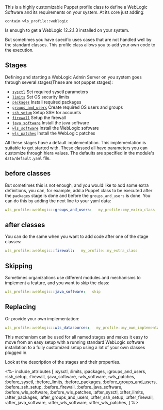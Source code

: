 
This is a highly customizable Puppet profile class to define a WebLogic Software and its requirements on your system. At its core just adding:

```
contain wls_profile::weblogic
```

Is enough to get a WebLogic 12.2.1.3 installed on your system. 

But sometimes you have specific uses cases that are not handled well by the standard classes. This profile class allows you to add your own code to the execution.

## Stages

Defining and starting a WebLogic Admin Server on you system goes through several stages(These are not puppet stages):

- [`sysctl`](/docs/wls_profile/sysctl.html)            Set required sysctl parameters
- [`limits`](/docs/wls_profile/limits.html)            Set OS security limits
- [`packages`](/docs/wls_profile/packages.html)          Install required packages
- [`groups_and_users`](/docs/wls_profile/groups_and_users.html)  Create required OS users and groups
- [`ssh_setup`](/docs/wls_profile/ssh_setup.html)         Setup SSH for accounts
- [`firewall`](/docs/wls_profile/firewall.html)          Setup the firewall
- [`java_software`](/docs/wls_profile/java_software.html)     Install the java software
- [`wls_software`](/docs/wls_profile/wls_software.html)      Install the WebLogic software
- [`wls_patches`](/docs/wls_profile/wls_patches.html)       Install the WebLogic patches

All these stages have a default implementation. This implementation is suitable to get started with. These classed all have parameters you can customize through hiera values. The defaults are specified in the module's `data/default.yaml` file. 

## before classes

But sometimes this is not enough, and you would like to add some extra definitions, you can, for example, add a Puppet class to be executed after the `packages` stage is done and before the `groups_and_users` is done. You can do this by adding the next line to your yaml data:

```yaml
wls_profile::weblogic::groups_and_users:   my_profile::my_extra_class
```

## after classes

You can do the same when you want to add code after one of the stage classes:

```yaml
wls_profile::weblogic::firewall:   my_profile::my_extra_class
```

## Skipping

Sometimes organizations use different modules and mechanisms to implement a feature, and you want to skip the class:

```yaml
wls_profile::weblogic::java_software:   skip
```

## Replacing

Or provide your own implementation:

```yaml
wls_profile::weblogic::wls_datasources:   my_profile::my_own_implementation
```

This mechanism can be used for all named stages and makes it easy to move from an easy setup with a running standard WebLogic software installation to a fully customized setup using a lot of your own classes plugged in.

Look at the description of the stages and their properties.


<%- include_attributes [
  :sysctl,
  :limits,
  :packages,
  :groups_and_users,
  :ssh_setup,
  :firewall,
  :java_software,
  :wls_software,
  :wls_patches,
  :before_sysctl,
  :before_limits,
  :before_packages,
  :before_groups_and_users,
  :before_ssh_setup,
  :before_firewall,
  :before_java_software,
  :before_wls_software,
  :before_wls_patches,
  :after_sysctl,
  :after_limits,
  :after_packages,
  :after_groups_and_users,
  :after_ssh_setup,
  :after_firewall,
  :after_java_software,
  :after_wls_software,
  :after_wls_patches,
] %>

